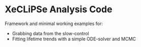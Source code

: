 # XeCLiPSe Analysis Code

Framework and minimal working examples for:

- Grabbing data from the slow-control
- Fitting lifetime trends with a simple ODE-solver and MCMC
